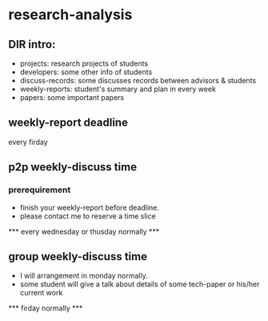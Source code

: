 # research-analysis
## DIR intro:

- projects: research projects of students
- developers: some other info of students
- discuss-records: some discusses records between advisors & students
- weekly-reports: student's summary and plan in every week 
- papers: some important papers

## weekly-report deadline
every firday

## p2p weekly-discuss time
### prerequirement
- finish your weekly-report before deadline.
- please contact me to reserve a time slice

*** every wednesday or thusday normally ***

## group weekly-discuss time
- I will arrangement in monday normally.
- some student will give a talk about details of some tech-paper or his/her current work

*** firday normally ***
